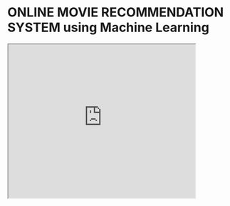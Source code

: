# ONLINE MOVIE RECOMMENDATION SYSTEM using Machine Learning
<iframe width="420" height="345" src="https://www.youtube.com/watch?v=qtteVVHNQ5I">
</iframe>
